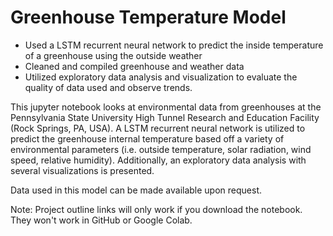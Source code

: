 # Greenhouse Temperature Model
- Used a LSTM recurrent neural network to predict the inside temperature of a greenhouse using the outside weather
- Cleaned and compiled greenhouse and weather data
- Utilized exploratory data analysis and visualization to evaluate the quality of data used and observe trends.


This jupyter notebook looks at environmental data from greenhouses at the Pennsylvania State University High Tunnel Research and Education Facility (Rock Springs, PA, USA). A LSTM recurrent neural network is utilized to predict the greenhouse internal temperature based off a variety of environmental parameters (i.e. outside temperature, solar radiation, wind speed, relative humidity). Additionally, an exploratory data analysis with several visualizations is presented.

Data used in this model can be made available upon request.

Note: Project outline links will only work if you download the notebook. They won't work in GitHub or Google Colab.
